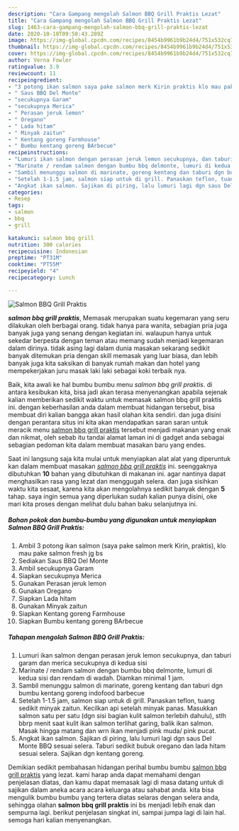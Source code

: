 ```yaml
---
description: "Cara Gampang mengolah Salmon BBQ Grill Praktis Lezat"
title: "Cara Gampang mengolah Salmon BBQ Grill Praktis Lezat"
slug: 1463-cara-gampang-mengolah-salmon-bbq-grill-praktis-lezat
date: 2020-10-18T09:50:43.289Z
image: https://img-global.cpcdn.com/recipes/8454b9961b9b24d4/751x532cq70/salmon-bbq-grill-praktis-foto-resep-utama.jpg
thumbnail: https://img-global.cpcdn.com/recipes/8454b9961b9b24d4/751x532cq70/salmon-bbq-grill-praktis-foto-resep-utama.jpg
cover: https://img-global.cpcdn.com/recipes/8454b9961b9b24d4/751x532cq70/salmon-bbq-grill-praktis-foto-resep-utama.jpg
author: Verna Fowler
ratingvalue: 3.9
reviewcount: 11
recipeingredient:
- "3 potong ikan salmon saya pake salmon merk Kirin praktis klo mau pake salmon fresh jg bs"
- " Saus BBQ Del Monte"
- "secukupnya Garam"
- "secukupnya Merica"
- " Perasan jeruk lemon"
- " Oregano"
- " Lada hitam"
- " Minyak zaitun"
- " Kentang goreng Farmhouse"
- " Bumbu kentang goreng BArbecue"
recipeinstructions:
- "Lumuri ikan salmon dengan perasan jeruk lemon secukupnya, dan taburi garam dan merica secukupnya di kedua sisi"
- "Marinate / rendam salmon dengan bumbu bbq delmonte, lumuri di kedua sisi dan rendam di wadah. Diamkan minimal 1 jam."
- "Sambil menunggu salmon di marinate, goreng kentang dan taburi dgn bumbu kentang goreng indofood barbecue"
- "Setelah 1-1.5 jam, salmon siap untuk di grill. Panaskan teflon, tuang sedikit minyak zaitun. Kecilkan api setelah minyak panas. Masukkan salmon satu per satu (dgn sisi bagian kulit salmon terlebih dahulu), stlh bbrp menit saat kulit ikan salmon terlihat garing, balik ikan salmon. Masak hingga matang dan wrn ikan menjadi pink muda/ pink pucat."
- "Angkat ikan salmon. Sajikan di piring, lalu lumuri lagi dgn saus Del Monte BBQ sesuai selera. Taburi sedikit bubuk oregano dan lada hitam sesuai selera. Sajikan dgn kentang goreng."
categories:
- Resep
tags:
- salmon
- bbq
- grill

katakunci: salmon bbq grill 
nutrition: 300 calories
recipecuisine: Indonesian
preptime: "PT31M"
cooktime: "PT55M"
recipeyield: "4"
recipecategory: Lunch

---
```



![Salmon BBQ Grill Praktis](https://img-global.cpcdn.com/recipes/8454b9961b9b24d4/751x532cq70/salmon-bbq-grill-praktis-foto-resep-utama.jpg)

<b><i>salmon bbq grill praktis</i></b>, Memasak merupakan suatu kegemaran yang seru dilakukan oleh berbagai orang. tidak hanya para wanita, sebagian pria juga banyak juga yang senang dengan kegiatan ini. walaupun hanya untuk sekedar berpesta dengan teman atau memang sudah menjadi kegemaran dalam dirinya. tidak asing lagi dalam dunia masakan sekarang sedikit banyak ditemukan pria dengan skill memasak yang luar biasa, dan lebih banyak juga kita saksikan di banyak rumah makan dan hotel yang mempekerjakan juru masak laki laki sebagai koki terbaik nya.

Baik, kita awali ke hal bumbu bumbu menu <i>salmon bbq grill praktis</i>. di antara kesibukan kita, bisa jadi akan terasa menyenangkan apabila sejenak kalian memberikan sedikit waktu untuk memasak salmon bbq grill praktis ini. dengan keberhasilan anda dalam membuat hidangan tersebut, bisa membuat diri kalian bangga akan hasil olahan kita sendiri. dan juga disini dengan perantara situs ini kita akan mendapatkan saran saran untuk meracik menu <u>salmon bbq grill praktis</u> tersebut menjadi makanan yang enak dan nikmat, oleh sebab itu tandai alamat laman ini di gadget anda sebagai sebagian pedoman kita dalam membuat masakan baru yang endes.




Saat ini langsung saja kita mulai untuk menyiapkan alat alat yang diperuntuk kan dalam membuat masakan <u><i>salmon bbq grill praktis</i></u> ini. seenggaknya dibutuhkan <b>10</b> bahan yang dibutuhkan di makanan ini. agar nantinya dapat menghasilkan rasa yang lezat dan menggugah selera. dan juga sisihkan waktu kita sesaat, karena kita akan mengolahnya sedikit banyak dengan <b>5</b> tahap. saya ingin semua yang diperlukan sudah kalian punya disini, oke mari kita proses dengan melihat dulu bahan baku selanjutnya ini.

<!--inarticleads1-->

##### Bahan pokok dan bumbu-bumbu yang digunakan untuk menyiapkan Salmon BBQ Grill Praktis:

1. Ambil 3 potong ikan salmon (saya pake salmon merk Kirin, praktis), klo mau pake salmon fresh jg bs
1. Sediakan  Saus BBQ Del Monte
1. Ambil secukupnya Garam
1. Siapkan secukupnya Merica
1. Gunakan  Perasan jeruk lemon
1. Gunakan  Oregano
1. Siapkan  Lada hitam
1. Gunakan  Minyak zaitun
1. Siapkan  Kentang goreng Farmhouse
1. Siapkan  Bumbu kentang goreng BArbecue




<!--inarticleads2-->

##### Tahapan mengolah Salmon BBQ Grill Praktis:

1. Lumuri ikan salmon dengan perasan jeruk lemon secukupnya, dan taburi garam dan merica secukupnya di kedua sisi
1. Marinate / rendam salmon dengan bumbu bbq delmonte, lumuri di kedua sisi dan rendam di wadah. Diamkan minimal 1 jam.
1. Sambil menunggu salmon di marinate, goreng kentang dan taburi dgn bumbu kentang goreng indofood barbecue
1. Setelah 1-1.5 jam, salmon siap untuk di grill. Panaskan teflon, tuang sedikit minyak zaitun. Kecilkan api setelah minyak panas. Masukkan salmon satu per satu (dgn sisi bagian kulit salmon terlebih dahulu), stlh bbrp menit saat kulit ikan salmon terlihat garing, balik ikan salmon. Masak hingga matang dan wrn ikan menjadi pink muda/ pink pucat.
1. Angkat ikan salmon. Sajikan di piring, lalu lumuri lagi dgn saus Del Monte BBQ sesuai selera. Taburi sedikit bubuk oregano dan lada hitam sesuai selera. Sajikan dgn kentang goreng.




Demikian sedikit pembahasan hidangan perihal bumbu bumbu <u>salmon bbq grill praktis</u> yang lezat. kami harap anda dapat memahami dengan penjelasan diatas, dan kamu dapat memasak lagi di masa datang untuk di sajikan dalam aneka acara acara keluarga atau sahabat anda. kita bisa mengulik bumbu bumbu yang tertera diatas selaras dengan selera anda, sehingga olahan <b>salmon bbq grill praktis</b> ini bs menjadi lebih enak dan sempurna lagi. berikut penjelasan singkat ini, sampai jumpa lagi di lain hal. semoga hari kalian menyenangkan.
